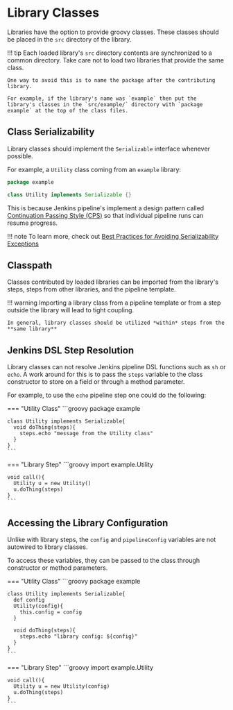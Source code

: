 # Library Classes

Libraries have the option to provide groovy classes. These classes should be placed in the `src` directory of the library. 

!!! tip
    Each loaded library's `src` directory contents are synchronized to a common directory. Take care not to load two libraries that provide the same class.
    
    One way to avoid this is to name the package after the contributing library. 

    For example, if the library's name was `example` then put the library's classes in the `src/example/` directory with `package example` at the top of the class files. 


## Class Serializability

Library classes should implement the `Serializable` interface whenever possible. 

For example, a `Utility` class coming from an `example` library:

```groovy
package example

class Utility implements Serializable {}
```

This is because Jenkins pipeline's implement a design pattern called [Continuation Passing Style (CPS)](https://github.com/jenkinsci/workflow-cps-plugin#technical-design) so that individual pipeline runs can resume progress. 

!!! note
    To learn more, check out [Best Practices for Avoiding Serializability Exceptions](https://www.jenkins.io/doc/book/pipeline/pipeline-best-practices/#avoiding-notserializableexception)

## Classpath 

Classes contributed by loaded libraries can be imported from the library's steps, steps from other libraries, and the pipeline template. 

!!! warning
    Importing a library class from a pipeline template or from a step outside the library will lead to tight coupling.

    In general, library classes should be utilized *within* steps from the **same library**

## Jenkins DSL Step Resolution

Library classes can not resolve Jenkins pipeline DSL functions such as `sh` or `echo`. A work around for this is to pass the `steps` variable to the class constructor to store on a field or through a method parameter.

For example, to use the `echo` pipeline step one could do the following:

=== "Utility Class"
    ```groovy
    package example

    class Utility implements Serializable{
      void doThing(steps){
        steps.echo "message from the Utility class"
      }
    }
    ```
=== "Library Step"
    ```groovy
    import example.Utility

    void call(){
      Utility u = new Utility()
      u.doThing(steps)
    }
    ```

## Accessing the Library Configuration

Unlike with library steps, the `config` and `pipelineConfig` variables are not autowired to library classes.

To access these variables, they can be passed to the class through constructor or method parameters.

=== "Utility Class"
    ```groovy
    package example

    class Utility implements Serializable{
      def config
      Utility(config){
        this.config = config
      }

      void doThing(steps){
        steps.echo "library config: ${config}"
      }
    }
    ```
=== "Library Step"
    ```groovy
    import example.Utility

    void call(){
      Utility u = new Utility(config)
      u.doThing(steps)
    }
    ```